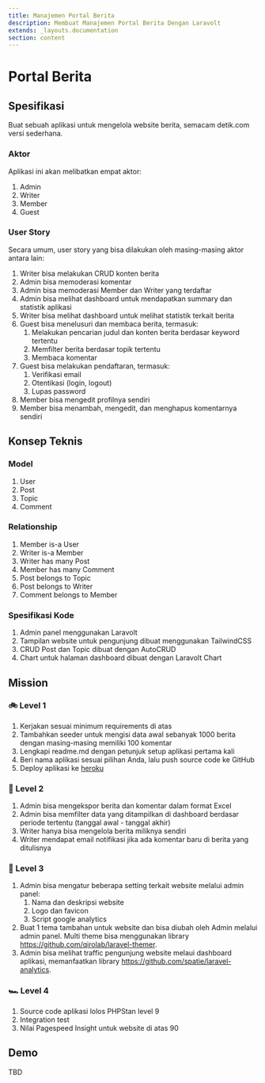 ```yaml
---
title: Manajemen Portal Berita
description: Membuat Manajemen Portal Berita Dengan Laravolt
extends: _layouts.documentation
section: content
---
```


# Portal Berita
## Spesifikasi

Buat sebuah aplikasi untuk mengelola website berita, semacam detik.com versi sederhana. 

### Aktor

Aplikasi ini akan melibatkan empat aktor:

1. Admin
1. Writer
1. Member
1. Guest



### User Story

Secara umum, user story yang bisa dilakukan oleh masing-masing aktor antara lain:

1. Writer bisa melakukan CRUD konten berita
1. Admin bisa memoderasi komentar
1. Admin bisa memoderasi Member dan Writer yang terdaftar
1. Admin bisa melihat dashboard untuk mendapatkan summary dan statistik aplikasi
1. Writer bisa melihat dashboard untuk melihat statistik terkait berita
1. Guest bisa menelusuri dan membaca berita, termasuk:
   1. Melakukan pencarian judul dan konten berita berdasar keyword tertentu
   1. Memfilter berita berdasar topik tertentu
   1. Membaca komentar
1. Guest bisa melakukan pendaftaran, termasuk:
   1. Verifikasi email
   1. Otentikasi (login, logout)
   1. Lupas password
1. Member bisa mengedit profilnya sendiri
1. Member bisa menambah, mengedit, dan menghapus komentarnya sendiri

## Konsep Teknis

### Model

1. User
1. Post
1. Topic
1. Comment

### Relationship

1. Member is-a User
1. Writer is-a Member
1. Writer has many Post
1. Member has many Comment
1. Post belongs to Topic
1. Post belongs to Writer
1. Comment belongs to Member

### Spesifikasi Kode

1. Admin panel menggunakan Laravolt
1. Tampilan website untuk pengunjung dibuat menggunakan TailwindCSS
1. CRUD Post dan Topic dibuat dengan AutoCRUD
1. Chart untuk halaman dashboard dibuat dengan Laravolt Chart

## Mission

### 🚲 Level 1 

1. Kerjakan sesuai minimum requirements di atas
1. Tambahkan seeder untuk mengisi data awal sebanyak 1000 berita dengan masing-masing memiliki 100 komentar
1. Lengkapi readme.md dengan petunjuk setup aplikasi pertama kali
1. Beri nama aplikasi sesuai pilihan Anda, lalu push source code ke GitHub
1. Deploy aplikasi ke [heroku](https://www.heroku.com/)

### 🛵 Level 2

1. Admin bisa mengekspor berita dan komentar dalam format Excel
1. Admin bisa memfilter data yang ditampilkan di dashboard berdasar periode tertentu (tanggal awal - tanggal akhir)
1. Writer hanya bisa mengelola berita miliknya sendiri
1. Writer mendapat email notifikasi jika ada komentar baru di berita yang ditulisnya

### 🚗 Level 3

1. Admin bisa mengatur beberapa setting terkait website melalui admin panel:
   1. Nama dan deskripsi website
   1. Logo dan favicon
   1. Script google analytics
1. Buat 1 tema tambahan untuk website dan bisa diubah oleh Admin melalui admin panel. Multi theme bisa menggunakan library https://github.com/qirolab/laravel-themer.
1. Admin bisa melihat traffic pengunjung website melaui dashboard aplikasi, memanfaatkan library https://github.com/spatie/laravel-analytics.

### 🏎️ Level 4

1. Source code aplikasi lolos PHPStan level 9
1. Integration test
1. Nilai Pagespeed Insight untuk website di atas 90



## Demo

TBD
